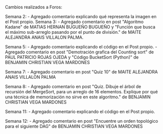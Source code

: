 Cambios realizados a Foros:

Semana 2:
	- Agregado comentario explicando qué representa la imagen en el Post propio.
Semana 3:
	- Agregado comentario en post "Algoritmo Kadane" de MATIAS HERNAN BUGUEÑO BUGUEÑO y "Función que busca el máximo sub-arreglo pasando por el punto de división." de MAITE ALEJANDRA ANAIS VILLALON PALMA.

Semana 5:
	- Agregado comentario explicando el código en el Post propio.
	- Agregado comentario en post "Demotración grafica del Counting sort" de PAUL PATRICIO ROJAS OJEDA y "Código BucketSort (Python)" de BENJAMIN CHRISTIAN VEGA MARDONES

Semana 7:
	- Agregado comentario en post "Quiz 10" de MAITE ALEJANDRA ANAIS VILLALON PALMA

Semana 8:
	- Agregado comentario en post "Quiz. Dibuje el árbol de recursión del MergeSort, para un arreglo de 16 elementos. Explique por qué una técnica de memorización no sirve en este algoritmo." de BENJAMIN CHRISTIAN VEGA MARDONES

Semana 11:
	- Agregado comentario explicando el código en el Post propio.
	
Semana 12:
	- Agregado comentario en post "Encuentre un orden topológico para el siguiente DAG" de BENJAMIN CHRISTIAN VEGA MARDONES
